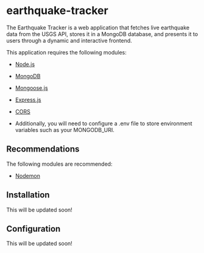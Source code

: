 # earthquake-tracker

The Earthquake Tracker is a web application that fetches live earthquake data from the USGS API, stores it in a MongoDB database, and presents it to users through a dynamic and interactive frontend.

This application requires the following modules:

- [Node.js](https://nodejs.org/en)
- [MongoDB](https://www.mongodb.com/)
- [Mongoose.js](https://mongoosejs.com/)
- [Express.js](https://expressjs.com/)
- [CORS](https://www.npmjs.com/package/cors)

- Additionally, you will need to configure a .env file to store environment variables such as your MONGODB_URI.

## Recommendations

The following modules are recommended:

- [Nodemon](https://www.npmjs.com/package/nodemon)

## Installation

This will be updated soon!

## Configuration

This will be updated soon!